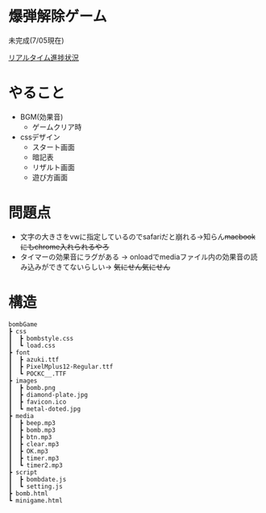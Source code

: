 # 爆弾解除ゲーム
未完成(7/05現在)
  
[リアルタイム進捗状況](yomayoi.com/minigame.com)
  
# やること
* BGM(効果音)
  * ゲームクリア時
* cssデザイン
    * スタート画面
    * 暗記表
    * リザルト画面
    * 遊び方画面
  
# 問題点
* 文字の大きさをvwに指定しているのでsafariだと崩れる->知らん~~macbookにもchrome入れられるやろ~~
* タイマーの効果音にラグがある -> onloadでmediaファイル内の効果音の読み込みができてないらしい-> ~~気にせん気にせん~~
  
# 構造
    bombGame
    ┣ css
    ┃  ┣ bombstyle.css
    ┃  ┗ load.css
    ┣ font
    ┃  ┣ azuki.ttf
    ┃  ┣ PixelMplus12-Regular.ttf
    ┃  ┗ POCKC__.TTF
    ┣ images
    ┃  ┣ bomb.png
    ┃  ┣ diamond-plate.jpg
    ┃  ┣ favicon.ico
    ┃  ┗ metal-doted.jpg
    ┣ media
    ┃  ┣ beep.mp3
    ┃  ┣ bomb.mp3
    ┃  ┣ btn.mp3
    ┃  ┣ clear.mp3
    ┃  ┣ OK.mp3
    ┃  ┣ timer.mp3
    ┃  ┗ timer2.mp3
    ┣ script
    ┃  ┣ bombdate.js
    ┃  ┗ setting.js
    ┣ bomb.html
    ┗ minigame.html
